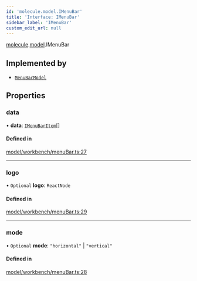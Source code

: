 ```yaml
---
id: 'molecule.model.IMenuBar'
title: 'Interface: IMenuBar'
sidebar_label: 'IMenuBar'
custom_edit_url: null
---
```


[molecule](../namespaces/molecule).[model](../namespaces/molecule.model).IMenuBar

## Implemented by

-   [`MenuBarModel`](../classes/molecule.model.MenuBarModel)

## Properties

### data

• **data**: [`IMenuBarItem`](molecule.model.IMenuBarItem)[]

#### Defined in

[model/workbench/menuBar.ts:27](https://github.com/DTStack/molecule/blob/3e6bc450/src/model/workbench/menuBar.ts#L27)

---

### logo

• `Optional` **logo**: `ReactNode`

#### Defined in

[model/workbench/menuBar.ts:29](https://github.com/DTStack/molecule/blob/3e6bc450/src/model/workbench/menuBar.ts#L29)

---

### mode

• `Optional` **mode**: `"horizontal"` \| `"vertical"`

#### Defined in

[model/workbench/menuBar.ts:28](https://github.com/DTStack/molecule/blob/3e6bc450/src/model/workbench/menuBar.ts#L28)
